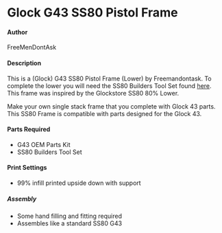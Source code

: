 # Glock G43 SS80 Pistol Frame 

#### Author
FreeMenDontAsk 

#### Description
This is a (Glock) G43 SS80 Pistol Frame (Lower) by Freemandontask. To complete the lower you will need the SS80 Builders Tool Set found [here](https://www.glockstore.com/SS80-Build-Set). This frame was inspired by the Glockstore SS80 80% Lower.

Make your own single stack frame that you complete with Glock 43 parts. This SS80 Frame is compatible with parts designed for the Glock 43.

#### Parts Required
* G43 OEM Parts Kit
* SS80 Builders Tool Set

#### Print Settings
* 99% infill printed upside down with support

##### Assembly
* Some hand filling and fitting required
* Assembles like a standard SS80 G43
